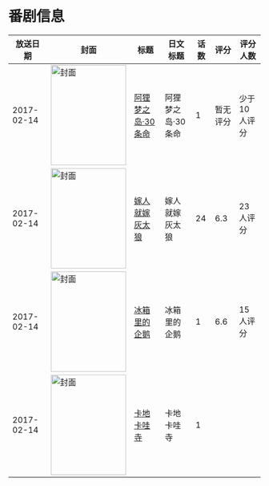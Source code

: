 # 番剧信息

|放送日期|封面|标题|日文标题|话数|评分|评分人数|
|---|---|---|---|---|---|---|
|2017-02-14|<img src="//lain.bgm.tv/pic/cover/c/3b/e1/209190_Jnxlj.jpg" alt="封面" style="width:150px;height:200px;object-fit:cover;">|[阿狸梦之岛·30条命](https://bangumi.tv/subject/209190)|阿狸梦之岛·30条命|1|暂无评分|少于10人评分|
|2017-02-14|<img src="//lain.bgm.tv/pic/cover/c/5d/8c/209191_SMDbe.jpg" alt="封面" style="width:150px;height:200px;object-fit:cover;">|[嫁人就嫁灰太狼](https://bangumi.tv/subject/209191)|嫁人就嫁灰太狼|24|6.3|23人评分|
|2017-02-14|<img src="//lain.bgm.tv/pic/cover/c/ff/2a/226813_xnX7u.jpg" alt="封面" style="width:150px;height:200px;object-fit:cover;">|[冰箱里的企鹅](https://bangumi.tv/subject/226813)|冰箱里的企鹅|1|6.6|15人评分|
|2017-02-14|<img src="//lain.bgm.tv/pic/cover/c/20/99/228226_zPS16.jpg" alt="封面" style="width:150px;height:200px;object-fit:cover;">|[卡地卡哇寺](https://bangumi.tv/subject/228226)|卡地卡哇寺|1|||
